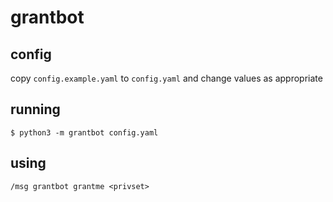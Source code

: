 # grantbot

## config

copy `config.example.yaml` to `config.yaml` and change values as appropriate

## running

`$ python3 -m grantbot config.yaml`

## using

`/msg grantbot grantme <privset>`
